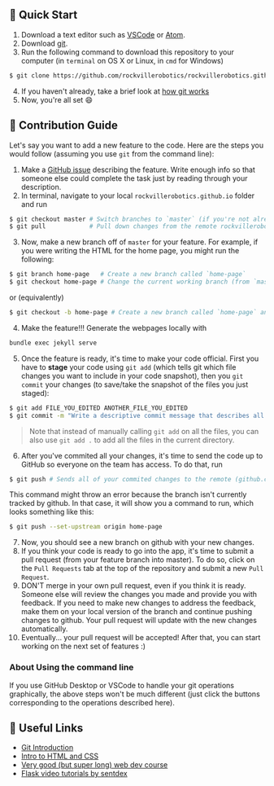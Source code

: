 ## :pushpin: Quick Start
1. Download a text editor such as [VSCode](https://code.visualstudio.com/) or [Atom](https://atom.io/).
2. Download [git](https://git-scm.com/downloads).
3. Run the following command to download this repository to your computer (in `terminal` on OS X or Linux, in `cmd` for Windows)
```bash
$ git clone https://github.com/rockvillerobotics/rockvillerobotics.github.io.git
```
4. If you haven't already, take a brief look at [how git works](https://guides.github.com/introduction/git-handbook/)
4. Now, you're all set :smile:

## :rocket: Contribution Guide
Let's say you want to add a new feature to the code. Here are the steps you would follow (assuming you use `git` from the command line):

1. Make a [GitHub issue](https://github.com/rockvillerobotics/rockvillerobotics.github.io/issues) describing the feature. Write enough info so that someone else could complete the task just by reading through your description.
2. In terminal, navigate to your local `rockvillerobotics.github.io` folder and run
```bash
$ git checkout master # Switch branches to `master` (if you're not already there)
$ git pull            # Pull down changes from the remote rockvillerobotics.github.io repository (on github.com)
```
3. Now, make a new branch off of `master` for your feature. For example, if you were writing the HTML for the home page, you might run the following:
```bash
$ git branch home-page   # Create a new branch called `home-page`
$ git checkout home-page # Change the current working branch (from `master` to `home-page`)
```
or (equivalently)
```bash
$ git checkout -b home-page # Create a new branch called `home-page` and check it out
```
4. Make the feature!!! Generate the webpages locally with
```bash
bundle exec jekyll serve
```
5. Once the feature is ready, it's time to make your code official. First you have to **stage** your code using `git add` (which tells git which file changes you want to include in your code snapshot), then you `git commit` your changes (to save/take the snapshot of the files you just staged):
```bash
$ git add FILE_YOU_EDITED ANOTHER_FILE_YOU_EDITED
$ git commit -m "Write a descriptive commit message that describes all of the changes you made"
```
> Note that instead of manually calling `git add` on all the files, you can also use `git add .` to add all the files in the current directory.
6. After you've commited all your changes, it's time to send the code up to GitHub so everyone on the team has access. To do that, run
 ```bash
 $ git push # Sends all of your commited changes to the remote (github.com)
 ```
 This command might throw an error because the branch isn't currently tracked by github. In that case, it will show you a command to run, which looks something like this:
 ```bash
 $ git push --set-upstream origin home-page
 ```
 7. Now, you should see a new branch on github with your new changes.
 8. If you think your code is ready to go into the app, it's time to submit a pull request (from your feature branch into master). To do so, click on the `Pull Requests` tab at the top of the repository and submit a new `Pull Request`.
 9. DON'T merge in your own pull request, even if you think it is ready. Someone else will review the changes you made and provide you with feedback. If you need to make new changes to address the feedback, make them on your local version of the branch and continue pushing changes to github. Your pull request will update with the new changes automatically.
 10. Eventually... your pull request will be accepted! After that, you can start working on the next set of features :)

 ### About Using the command line
 If you use GitHub Desktop or VSCode to handle your git operations graphically, the above steps won't be much different (just click the buttons corresponding to the operations described here).

 ## :link: Useful Links
 - [Git Introduction](https://guides.github.com/introduction/git-handbook/)
 - [Intro to HTML and CSS](http://learn.shayhowe.com/html-css/)
 - [Very good (but super long) web dev course](http://www.freecodecamp.com/)
 - [Flask video tutorials by sentdex](https://pythonprogramming.net/practical-flask-introduction/)


